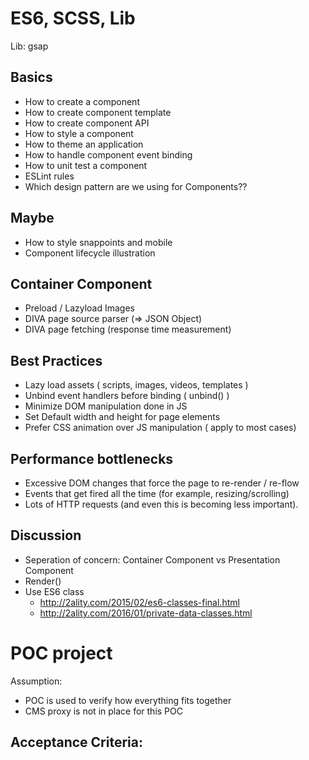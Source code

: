 # ES6, SCSS, Lib

Lib: gsap

## Basics

- How to create a component
- How to create component template
- How to create component API
- How to style a component
- How to theme an application 
- How to handle component event binding
- How to unit test a component
- ESLint rules
- Which design pattern are we using for Components??

## Maybe
- How to style snappoints and mobile
- Component lifecycle illustration

## Container Component

- Preload / Lazyload Images
- DIVA page source parser (=> JSON Object)
- DIVA page fetching (response time measurement)

## Best Practices

- Lazy load assets ( scripts, images, videos, templates )
- Unbind event handlers before binding ( unbind() )
- Minimize DOM manipulation done in JS
- Set Default width and height for page elements
- Prefer CSS animation over JS manipulation ( apply to most cases)

## Performance bottlenecks 

- Excessive DOM changes that force the page to re-render / re-flow
- Events that get fired all the time (for example, resizing/scrolling)
- Lots of HTTP requests (and even this is becoming less important).

## Discussion

- Seperation of concern: Container Component vs Presentation Component
- Render() 
- Use ES6 class
   - http://2ality.com/2015/02/es6-classes-final.html
   - http://2ality.com/2016/01/private-data-classes.html


# POC project
Assumption:
- POC is used to verify how everything fits together
- CMS proxy is not in place for this POC

Acceptance Criteria:
- 


